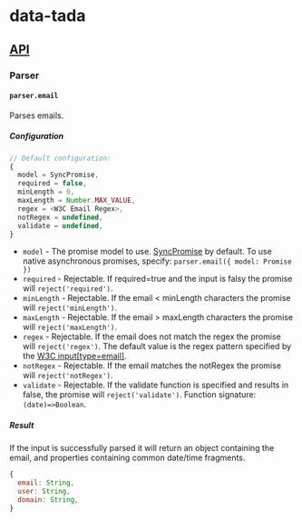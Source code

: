 # data-tada

## [API](api.md)

### Parser

#### `parser.email`

Parses emails.

##### Configuration
```js
// Default configuration:
{
  model = SyncPromise,
  required = false,
  minLength = 0,
  maxLength = Number.MAX_VALUE,
  regex = <W3C Email Regex>,
  notRegex = undefined,
  validate = undefined,
}
```

- `model` - The promise model to use.  [SyncPromise](api.sync-promise.md) by default.  To use native asynchronous promises, specify: `parser.email({ model: Promise })`
- `required` - Rejectable.  If required=true and the input is falsy the promise will `reject('required')`.
- `minLength` - Rejectable.  If the email < minLength characters the promise will `reject('minLength')`.
- `maxLength` - Rejectable.  If the email > maxLength characters the promise will `reject('maxLength')`.
- `regex` - Rejectable.  If the email does not match the regex the promise will `reject('regex')`.  The default value is the regex pattern specified by the [W3C input[type=email]](https://www.w3.org/TR/2012/WD-html-markup-20120320/input.email.html).
- `notRegex` - Rejectable.  If the email matches the notRegex the promise will `reject('notRegex')`.
- `validate` - Rejectable.  If the validate function is specified and results in false, the promise will `reject('validate')`.  Function signature: `(date)=>Boolean`.

##### Result
If the input is successfully parsed it will return an object containing the email, and properties containing common date/time fragments.
```js
{
  email: String,
  user: String,
  domain: String,
}
```
